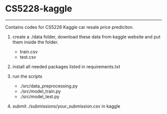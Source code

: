 # CS5228-kaggle

---

Contains codes for CS5228 Kaggle car resale price prediciton.

1. create a ./data folder, download these data from kaggle website and put them inside the folder.
    * train.csv
    * test.csv
    
2. install all needed packages listed in requirements.txt
3. run the scripts 
    * ./src/data_preprocessing.py
    * ./src/model_train.py
    * ./src/model_test.py
    
4. submit ./submissions/your_submission.csv in kaggle
